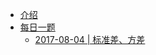 * [介绍](README.md)
* [每日一题](DailyQuestions/DailyQuestions.md)
  * [2017-08-04 \| 标准差、方差](DailyQuestions/20170804.md)



